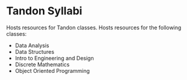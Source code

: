 # Tandon Syllabi
Hosts resources for Tandon classes. Hosts resources for the following classes:

- Data Analysis
- Data Structures
- Intro to Engineering and Design
- Discrete Mathematics
- Object Oriented Programming
